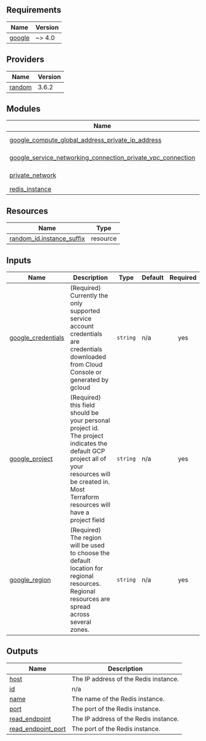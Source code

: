 <!-- BEGIN_TF_DOCS -->
## Requirements

| Name | Version |
|------|---------|
| <a name="requirement_google"></a> [google](#requirement\_google) | ~> 4.0 |

## Providers

| Name | Version |
|------|---------|
| <a name="provider_random"></a> [random](#provider\_random) | 3.6.2 |

## Modules

| Name | Source | Version |
|------|--------|---------|
| <a name="module_google_compute_global_address_private_ip_address"></a> [google\_compute\_global\_address\_private\_ip\_address](#module\_google\_compute\_global\_address\_private\_ip\_address) | git::https://github.com/honestbank/terraform-gcp-sql.git//modules/google_compute_global_address | v1.1.1 |
| <a name="module_google_service_networking_connection_private_vpc_connection"></a> [google\_service\_networking\_connection\_private\_vpc\_connection](#module\_google\_service\_networking\_connection\_private\_vpc\_connection) | git::https://github.com/honestbank/terraform-gcp-sql.git//modules/google_service_networking_connection | v1.1.1 |
| <a name="module_private_network"></a> [private\_network](#module\_private\_network) | git::https://github.com/honestbank/terraform-gcp-sql.git//modules/google_compute_network | v1.1.1 |
| <a name="module_redis_instance"></a> [redis\_instance](#module\_redis\_instance) | ../../modules/memstore_redis | n/a |

## Resources

| Name | Type |
|------|------|
| [random_id.instance_suffix](https://registry.terraform.io/providers/hashicorp/random/latest/docs/resources/id) | resource |

## Inputs

| Name | Description | Type | Default | Required |
|------|-------------|------|---------|:--------:|
| <a name="input_google_credentials"></a> [google\_credentials](#input\_google\_credentials) | (Required) Currently the only supported service account credentials are credentials downloaded from Cloud Console or generated by gcloud | `string` | n/a | yes |
| <a name="input_google_project"></a> [google\_project](#input\_google\_project) | (Required) this field should be your personal project id. The project indicates the default GCP project all of your resources will be created in. Most Terraform resources will have a project field | `string` | n/a | yes |
| <a name="input_google_region"></a> [google\_region](#input\_google\_region) | (Required) The region will be used to choose the default location for regional resources. Regional resources are spread across several zones. | `string` | n/a | yes |

## Outputs

| Name | Description |
|------|-------------|
| <a name="output_host"></a> [host](#output\_host) | The IP address of the Redis instance. |
| <a name="output_id"></a> [id](#output\_id) | n/a |
| <a name="output_name"></a> [name](#output\_name) | The name of the Redis instance. |
| <a name="output_port"></a> [port](#output\_port) | The port of the Redis instance. |
| <a name="output_read_endpoint"></a> [read\_endpoint](#output\_read\_endpoint) | The IP address of the Redis instance. |
| <a name="output_read_endpoint_port"></a> [read\_endpoint\_port](#output\_read\_endpoint\_port) | The port of the Redis instance. |
<!-- END_TF_DOCS -->
